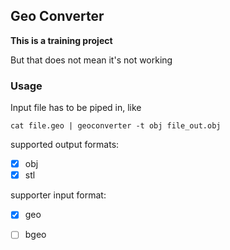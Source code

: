 ## Geo Converter

**This is a training project**

But that does not mean it's not working


### Usage

Input file has to be piped in, like 

`cat file.geo | geoconverter -t obj file_out.obj`

supported output formats:
* [x] obj
* [x] stl

supporter input format:
* [x] geo
* [ ] bgeo

